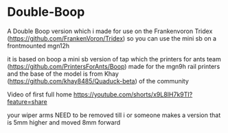 # Double-Boop
A Double Boop version which i made for use on the Frankenvoron Tridex (https://github.com/FrankenVoron/Tridex) so you can use the mini sb on a frontmounted mgn12h

it is based on boop a mini sb version of tap which the printers for ants team (https://github.com/PrintersForAnts/Boop) made for the mgn9h rail printers and the base of the model is from Khay (https://github.com/khay8485/Quaduck-beta) of the community

Video of first full home
https://youtube.com/shorts/x9L8IH7k9TI?feature=share

your wiper arms NEED to be removed till i or someone makes a version that is 5mm higher and moved 8mm forward


